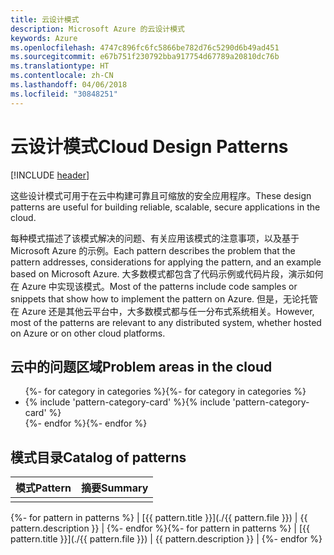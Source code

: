 ```yaml
---
title: 云设计模式
description: Microsoft Azure 的云设计模式
keywords: Azure
ms.openlocfilehash: 4747c896fc6fc5866be782d76c5290d6b49ad451
ms.sourcegitcommit: e67b751f230792bba917754d67789a20810dc76b
ms.translationtype: HT
ms.contentlocale: zh-CN
ms.lasthandoff: 04/06/2018
ms.locfileid: "30848251"
---
```

# <a name="cloud-design-patterns"></a><span data-ttu-id="fbf42-104">云设计模式</span><span class="sxs-lookup"><span data-stu-id="fbf42-104">Cloud Design Patterns</span></span>

[!INCLUDE [header](../../_includes/header.md)]

<span data-ttu-id="fbf42-105">这些设计模式可用于在云中构建可靠且可缩放的安全应用程序。</span><span class="sxs-lookup"><span data-stu-id="fbf42-105">These design patterns are useful for building reliable, scalable, secure applications in the cloud.</span></span>

<span data-ttu-id="fbf42-106">每种模式描述了该模式解决的问题、有关应用该模式的注意事项，以及基于 Microsoft Azure 的示例。</span><span class="sxs-lookup"><span data-stu-id="fbf42-106">Each pattern describes the problem that the pattern addresses, considerations for applying the pattern, and an example based on Microsoft Azure.</span></span> <span data-ttu-id="fbf42-107">大多数模式都包含了代码示例或代码片段，演示如何在 Azure 中实现该模式。</span><span class="sxs-lookup"><span data-stu-id="fbf42-107">Most of the patterns include code samples or snippets that show how to implement the pattern on Azure.</span></span> <span data-ttu-id="fbf42-108">但是，无论托管在 Azure 还是其他云平台中，大多数模式都与任一分布式系统相关。</span><span class="sxs-lookup"><span data-stu-id="fbf42-108">However, most of the patterns are relevant to any distributed system, whether hosted on Azure or on other cloud platforms.</span></span>

## <a name="problem-areas-in-the-cloud"></a><span data-ttu-id="fbf42-109">云中的问题区域</span><span class="sxs-lookup"><span data-stu-id="fbf42-109">Problem areas in the cloud</span></span>

<ul id="categories" class="panel">
<span data-ttu-id="fbf42-110">{%- for category in categories %}</span><span class="sxs-lookup"><span data-stu-id="fbf42-110">{%- for category in categories %}</span></span>
    <li>
    <span data-ttu-id="fbf42-111">{% include 'pattern-category-card' %}</span><span class="sxs-lookup"><span data-stu-id="fbf42-111">{% include 'pattern-category-card' %}</span></span>
    </li>
<span data-ttu-id="fbf42-112">{%- endfor %}</span><span class="sxs-lookup"><span data-stu-id="fbf42-112">{%- endfor %}</span></span>
</ul>

## <a name="catalog-of-patterns"></a><span data-ttu-id="fbf42-113">模式目录</span><span class="sxs-lookup"><span data-stu-id="fbf42-113">Catalog of patterns</span></span>

| <span data-ttu-id="fbf42-114">模式</span><span class="sxs-lookup"><span data-stu-id="fbf42-114">Pattern</span></span> | <span data-ttu-id="fbf42-115">摘要</span><span class="sxs-lookup"><span data-stu-id="fbf42-115">Summary</span></span> |
|---------|---------|
|         |         |

<span data-ttu-id="fbf42-116">{%- for pattern in patterns %} | [{{ pattern.title }}](./{{ pattern.file }}) | {{ pattern.description }} | {%- endfor %}</span><span class="sxs-lookup"><span data-stu-id="fbf42-116">{%- for pattern in patterns %} | [{{ pattern.title }}](./{{ pattern.file }}) | {{ pattern.description }} | {%- endfor %}</span></span>

